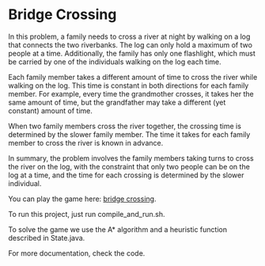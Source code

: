 # Bridge Crossing 
In this problem, a family needs to cross a river at night by walking on a log that connects the two riverbanks. The log can only hold a maximum of two people at a time. Additionally, the family has only one flashlight, which must be carried by one of the individuals walking on the log each time.

Each family member takes a different amount of time to cross the river while walking on the log. This time is constant in both directions for each family member. For example, every time the grandmother crosses, it takes her the same amount of time, but the grandfather may take a different (yet constant) amount of time.

When two family members cross the river together, the crossing time is determined by the slower family member. The time it takes for each family member to cross the river is known in advance.

In summary, the problem involves the family members taking turns to cross the river on the log, with the constraint that only two people can be on the log at a time, and the time for each crossing is determined by the slower individual.

You can play the game here: [bridge crossing](https://www.mathgametime.com/games/bridge-crossing).

To run this project, just run compile_and_run.sh.

To solve the game we use the A* algorithm and a heuristic function described in State.java.

For more documentation, check the code.